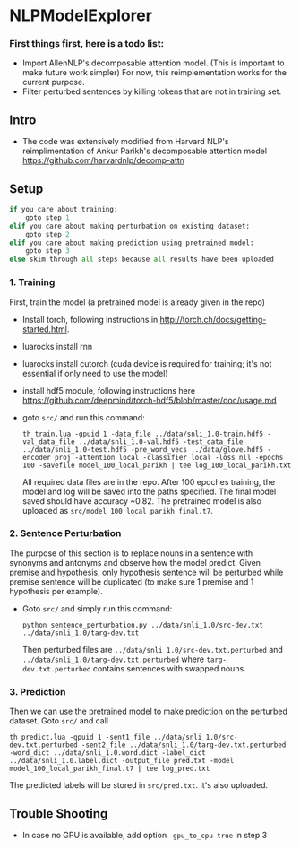 # NLPModelExplorer

### First things first, here is a todo list:
- Import AllenNLP's decomposable attention model. (This is important to make future work simpler) For now, this reimplementation works for the current purpose.
- Filter perturbed sentences by killing tokens that are not in training set.

## Intro
- The code was extensively modified from Harvard NLP's reimplimentation of Ankur Parikh's decomposable attention model https://github.com/harvardnlp/decomp-attn

## Setup
```python
if you care about training:
    goto step 1
elif you care about making perturbation on existing dataset:
    goto step 2
elif you care about making prediction using pretrained model:
    goto step 3
else skim through all steps because all results have been uploaded
```

### 1. Training
  First, train the model (a pretrained model is already given in the repo)
  - Install torch, following instructions in http://torch.ch/docs/getting-started.html.
  - luarocks install rnn
  - luarocks install cutorch (cuda device is required for training; it's not essential if only need to use the model)
  - install hdf5 module, following instructions here https://github.com/deepmind/torch-hdf5/blob/master/doc/usage.md
  - goto `src/` and run this command:
  
    `th train.lua -gpuid 1 -data_file ../data/snli_1.0-train.hdf5 -val_data_file ../data/snli_1.0-val.hdf5 -test_data_file ../data/snli_1.0-test.hdf5 -pre_word_vecs ../data/glove.hdf5 -encoder proj -attention local -classifier local -loss nll -epochs 100 -savefile model_100_local_parikh | tee log_100_local_parikh.txt`
    
    All required data files are in the repo. After 100 epoches training, the model and log will be saved into the paths specified. The final model saved should have accuracy ~0.82. The pretrained model is also uploaded as `src/model_100_local_parikh_final.t7`.
    
### 2. Sentence Perturbation
  The purpose of this section is to replace nouns in a sentence with synonyms and antonyms and observe how the model predict. Given premise and hypothesis, only hypothesis sentence will be perturbed while premise sentence will be duplicated (to make sure 1 premise and 1 hypothesis per example).
  - Goto `src/` and simply run this command:
  
    `python sentence_perturbation.py ../data/snli_1.0/src-dev.txt ../data/snli_1.0/targ-dev.txt`
    
    Then perturbed files are `../data/snli_1.0/src-dev.txt.perturbed` and `../data/snli_1.0/targ-dev.txt.perturbed` where `targ-dev.txt.perturbed` contains sentences with swapped nouns.
    
### 3. Prediction
  Then we can use the pretrained model to make prediction on the perturbed dataset. Goto `src/` and call
  
  `th predict.lua -gpuid 1 -sent1_file ../data/snli_1.0/src-dev.txt.perturbed -sent2_file ../data/snli_1.0/targ-dev.txt.perturbed -word_dict ../data/snli_1.0.word.dict -label_dict ../data/snli_1.0.label.dict -output_file pred.txt -model model_100_local_parikh_final.t7 | tee log_pred.txt`
  
  The predicted labels will be stored in `src/pred.txt`. It's also uploaded.
  
## Trouble Shooting
  - In case no GPU is available, add option `-gpu_to_cpu true` in step 3
  
  
